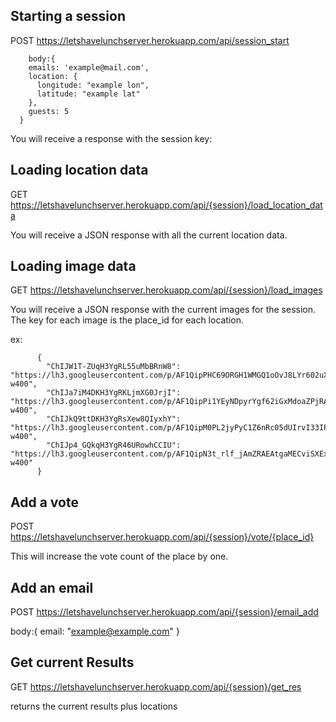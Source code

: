 ## Starting a session

POST  https://letshavelunchserver.herokuapp.com/api/session_start

```
	body:{
    emails: 'example@mail.com',
    location: {
      longitude: "example lon",
      latitude: "example lat"
    },
    guests: 5
  }
```

You will receive a response with the session key:


   
## Loading location data

GET https://letshavelunchserver.herokuapp.com/api/{session}/load_location_data

You will receive a JSON response with all the current location data.

## Loading image data

GET https://letshavelunchserver.herokuapp.com/api/{session}/load_images

You will receive a JSON response with the current images for the session.
The key for each image is the place_id for each location.

ex:

```
      {
        "ChIJW1T-ZUqH3YgRL55uMbBRnW8": "https://lh3.googleusercontent.com/p/AF1QipPHC69ORGH1WMGQ1oOvJ8LYr602uXKNeMGWIktL=s1600-w400",
        "ChIJa7iM4DKH3YgRKLjmXG0JrjI": "https://lh3.googleusercontent.com/p/AF1QipPi1YEyNDpyrYgf62iGxMdoaZPjRASIotNcgkic=s1600-w400",
        "ChIJkQ9ttDKH3YgRsXew8QIyxhY": "https://lh3.googleusercontent.com/p/AF1QipM0PL2jyPyC1Z6nRc05dUIrvI33IPqczYGLBc6C=s1600-w400",
        "ChIJp4_GQkqH3YgR46URowhCCIU": "https://lh3.googleusercontent.com/p/AF1QipN3t_rlf_jAmZRAEAtgaMECviSXExGjj1HkiN02=s1600-w400"
      }
```
## Add a vote

POST https://letshavelunchserver.herokuapp.com/api/{session}/vote/{place_id}

This will increase the vote count of the place by one.

## Add an email
POST https://letshavelunchserver.herokuapp.com/api/{session}/email_add

  body:{
    email: "example@example.com"
  }

## Get current Results

GET https://letshavelunchserver.herokuapp.com/api/{session}/get_res

  returns the current results plus locations

